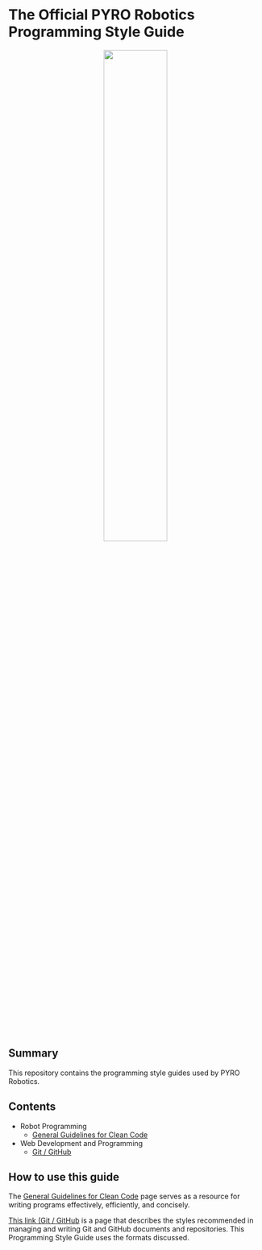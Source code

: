 # The Official PYRO Robotics Programming Style Guide

<p align="center"> 
<img src="https://rrr.engineering.asu.edu/wp-content/uploads/2017/08/PYRO.png" width="50%" height="50%">
</p>

## Summary
This repository contains the programming style guides used by PYRO Robotics.

## Contents
* Robot Programming
  * [General Guidelines for Clean Code](docs/Clean_Code_Guide.md)
* Web Development and Programming
  * [Git / GitHub](docs/GitHub_Style_Guide.md)

## How to use this guide
The [General Guidelines for Clean Code](docs/Clean_Code_Guide.md) page serves as a resource for writing programs effectively, efficiently, and concisely.

[This link (Git / GitHub](docs/GitHub_Style_Guide.md) is a page that describes the styles recommended in managing and writing Git and GitHub documents and repositories. This Programming Style Guide uses the formats discussed.
